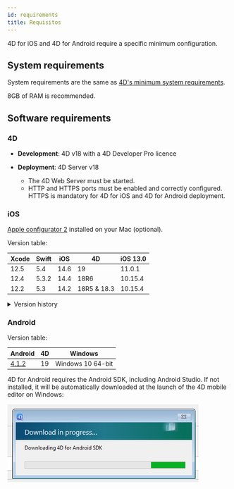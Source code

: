 ```yaml
---
id: requirements
title: Requisitos
---
```


4D for iOS and 4D for Android require a specific minimum configuration.


## System requirements

System requirements are the same as [4D's minimum system requirements](https://us.4d.com/product-download/Feature-Release).

8GB of RAM is recommended.


## Software requirements

### 4D

- **Development**: 4D v18 with a 4D Developer Pro licence

- **Deployment**: 4D Server v18
    - The 4D Web Server must be started.
    - HTTP and HTTPS ports must be enabled and correctly configured. HTTPS is mandatory for 4D for iOS and 4D for Android deployment.


### iOS

[Apple configurator 2](https://itunes.apple.com/us/app/apple-configurator-2/id1037126344) installed on your Mac (optional).

Version table:

| Xcode | Swift | iOS  | 4D          | iOS 13.0 |
| ----- | ----- | ---- | ----------- | -------- |
| 12.5  | 5.4   | 14.6 | 19          | 11.0.1   |
| 12.4  | 5.3.2 | 14.4 | 18R6        | 10.15.4  |
| 12.2  | 5.3   | 14.2 | 18R5 & 18.3 | 10.15.4  |

<details><summary>Version history</summary>

| Xcode  | Swift | iOS  | 4D   | iOS 13.0 |
| ------ | ----- | ---- | ---- | -------- |
| 12.0   | 5.3   | 14.0 | 18R4 | 10.15.4  |
| 11.5   | 5.2.4 | 13.5 | 18R3 | 10.15.2  |
| 11.4   | 5.2   | 13.4 | 18.2 | 10.15.2  |
| 11.3.1 | 5.1.3 | 13.3 | 18.1 | 10.14.4  |
| 11.3.1 | 5.1.3 | 13.3 | 18R2 | 10.14.4  |
| 11.2   | 5.1   | 13.2 | 18   | 10.14.4  |
| 10.2.1 | 5.0   | 12.2 | 17R6 | 10.14.4  |
| 10.2   | 4.2.1 | 12.2 | 17R5 | 10.14.3  |
| 10.1   | 4.2.1 | 12   | 17R4 | 10.13.6  |
| 10.0   | 4.2   | 12   | 17R3 | 10.13.6  |
| 9.4    | 4.1.2 | 11.4 | 17R2 | 10.13.2  |
| 9.3.1  | 4.1   | 11.3 | 17R2 | 10.13.2  |
</details>

### Android

Version table:

| Android                                               | 4D | Windows           |
| ----------------------------------------------------- | -- | ----------------- |
| [4.1.2](https://developer.android.com/studio/archive) | 19 | Windows 10 64-bit |

4D for Android requires the Android SDK, including Android Studio. If not installed, it will be automatically downloaded at the launch of the 4D mobile editor on Windows:

![sdk](img/install-android.png)









